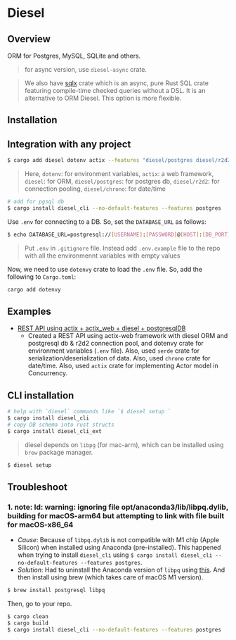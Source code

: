 # Diesel

## Overview

ORM for Postgres, MySQL, SQLite and others.

> for async version, use `diesel-async` crate.

> We also have [sqlx](https://crates.io/crates/sqlx) crate which is an async, pure Rust SQL crate featuring compile-time checked queries without a DSL. It is an alternative to ORM Diesel. This option is more flexible.

## Installation

## Integration with any project

```sh
$ cargo add diesel dotenv actix --features "diesel/postgres diesel/r2d2 diesel/chrono"
```

> Here, `dotenv`: for environment variables, `actix`: a web framework, `diesel`: for ORM, `diesel/postgres`: for postgres db, `diesel/r2d2`: for connection pooling, `diesel/chrono`: for date/time

```sh
# add for pgsql db
$ cargo install diesel_cli --no-default-features --features postgres
```

Use `.env` for connecting to a DB. So, set the `DATABASE_URL` as follows:

```sh
$ echo DATABASE_URL=postgresql://[USERNAME]:[PASSWORD]@[HOST]:[DB_PORT]/[DB_NAME] > .env
```

> Put `.env` in `.gitignore` file. Instead add `.env.example` file to the repo with all the environmennt variables with empty values

Now, we need to use `dotenvy` crate to load the `.env` file. So, add the following to `Cargo.toml`:

```sh
cargo add dotenvy
```

## Examples

- [REST API using actix + actix_web + diesel + postgresqlDB](../databases/pgsql/demo/)
  - Created a REST API using actix-web framework with diesel ORM and postgresql db & r2d2 connection pool, and dotenvy crate for environment variables (`.env` file). Also, used `serde` crate for serialization/deserialization of data. Also, used `chrono` crate for date/time. Also, used `actix` crate for implementing Actor model in Concurrency.

## CLI installation

```sh
# help with `diesel` commands like `$ diesel setup `
$ cargo install diesel_cli
# copy DB schema into rust structs
$ cargo install diesel_cli_ext
```

> diesel depends on `libpg` (for mac-arm), which can be installed using `brew` package manager.

```sh
$ diesel setup
```

## Troubleshoot

### 1. note: ld: warning: ignoring file opt/anaconda3/lib/libpq.dylib, building for macOS-arm64 but attempting to link with file built for macOS-x86_64

- _Cause_: Because of `libpq.dylib` is not compatible with M1 chip (Apple Silicon) when installed using Anaconda (pre-installed). This happened when trying to install `diesel_cli` using `$ cargo install diesel_cli --no-default-features --features postgres`.
- _Solution_: Had to uninstall the Anaconda version of `libpq` using [this](https://github.com/abhi3700/My_Learning-Python#uninstallation). And then install using brew (which takes care of macOS M1 version).

```sh
$ brew install postgresql libpq
```

Then, go to your repo.

```sh
$ cargo clean
$ cargo build
$ cargo install diesel_cli --no-default-features --features postgres
```
